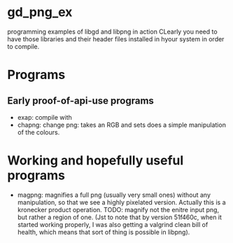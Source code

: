 # gd\_png\_ex
programming examples of libgd and libpng in action
CLearly you need to have those libraries and their header files installed in hyour system
in order to compile.

# Programs
## Early proof-of-api-use programs
* exap: compile with 
* chapng: change png: takes an RGB and sets does a simple manipulation of the colours.

# Working and hopefully useful programs
* magpng: magnifies a full png (usually very small ones) without any manipulation, so that we see a highly pixelated version. 
Actually this is a kronecker product operation. TODO: magnify not the enitre input png, but rather a region of one.
(Jst to note that by version 51f460c, when it started working properly, I was also getting a valgrind clean bill of health,
which means that sort of thing is possible in libpng).
